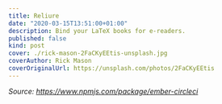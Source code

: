 ```yaml
---
title: Reliure
date: "2020-03-15T13:51:00+01:00"
description: Bind your LaTeX books for e-readers.
published: false
kind: post
cover: ./rick-mason-2FaCKyEEtis-unsplash.jpg
coverAuthor: Rick Mason
coverOriginalUrl: https://unsplash.com/photos/2FaCKyEEtis
---
```


_Source: https://www.npmjs.com/package/ember-circleci_
